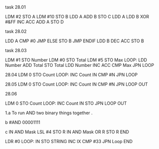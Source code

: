 task 28.01

LDM #2
STO A
LDM #10
STO B
LDD A
ADD B
STO C
LDD A
LDD B
XOR #&FF
INC ACC
ADD A
STO D

task 28.02

LDD A
CMP #0
JMP ELSE
STO B
JMP ENDIF
LDD B
DEC ACC
STO B

task 28.03

LDM #1 
STO Number 
LDM #0 
STO Total 
LDM #5 
STO Max 
LOOP: 
LDD Number 
ADD Total 
STO Total 
LDD Number 
INC ACC 
CMP Max 
JPN 
LOOP

28.04 
LDM 0 
STO Count 
LOOP: 
INC Count 
IN 
CMP #N 
JPN 
LOOP

28.05 
LDM 0 
STO Count 
LOOP: 
INC Count 
IN 
CMP #N 
JPN 
LOOP 
OUT

28.06

LDM 0 
STO Count 
LOOP: 
INC Count 
IN 
STO 
JPN 
LOOP 
OUT

1.a To run AND two binary things together .

b #AND 00001111

c 
IN 
AND Mask 
LSL #4 
STO R 
IN 
AND Mask 
OR R 
STO R 
END

LDR #0 
LOOP: 
IN 
STO STRING
INC IX 
CMP #33 
JPN Loop 
END


